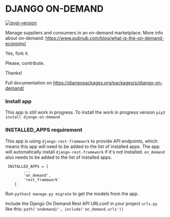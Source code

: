 # DJANGO ON-DEMAND

[![pypi-version]][pypi]

[pypi-version]: https://img.shields.io/pypi/v/django-on-demand.svg
[pypi]: https://pypi.org/project/django-on-demand/

Manage suppliers and consumers in an on-demand marketplace. 
More info about on-demand: https://www.pubnub.com/blog/what-is-the-on-demand-economy/

Yes, fork it.

Please, contribute.

Thanks!

Full documentation on https://djangopackages.org/packages/p/django-on-demand/

### Install app
This app is still work in progress. To install the work in progress version 
`pip3 install django-on-demand`

### INSTALLED_APPS requirement
This app is using `django-rest-framework` to provide API endpoints, which means this app will need to be added to the list of installed apps.
The app will automatically install `django-rest-framework` if it's not installed.
`on_demand` also needs to be added to the list of installed apps.
```
 INSTALLED_APPS = [
        ...
        'on_demand',
        'rest_framework'
    ]
```

Run `python3 manage.py migrate` to get the models from the app.

Include the Django On Demand Rest API URLconf in your project `urls.py` like this: `path('ondemand/', include('on_demand.urls'))`